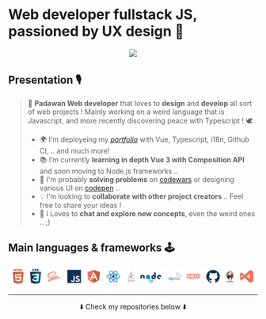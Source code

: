 # Web developer fullstack JS, passioned by UX design 🎨

<p align='center'> <a target='blank' href='https://louiiuol.github.io/louiiuol/' ><img src='./resources/intro.gif' /></a> </p>

## Presentation 🎙

> 🚀 **Padawan Web developer** that loves to **design** and **develop** all sort of web projects ! Mainly working on a weird language that is Javascript, and  more recently discovering peace with Typescript ! 🕊
>
> - 🌍 I'm deployeing my *[portfolio](https://louiiuol.github.io/louiiuol/)* with Vue, Typescript, i18n, Github CI, .. and much more!
> - 📚 I’m currently **learning in depth Vue 3 with Composition API** and soon moving to Node.js frameworks ..
> - 🎨 I'm probably **solving problems** on [codewars](https://www.codewars.com/users/louiiuol/completed) or designing various UI on [codepen](https://codepen.io/louiiuol) ..
> - 💡 I’m looking to **collaborate with other project creators** .. Feel free to share your ideas !
> - 🤔 I Loves to **chat and explore new concepts**, even the weird ones .. ;)

## Main languages & frameworks 🕹

<p align='center'> <img alt="main skills" src="./resources/skills.png" /> </p>

***

<p align='center'>⬇️ Check my repositories below ⬇️</p>
